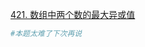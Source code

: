 [421. 数组中两个数的最大异或值](https://leetcode-cn.com/problems/maximum-xor-of-two-numbers-in-an-array/)
```python
#本题太难了下次再说
```